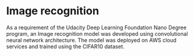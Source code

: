 # Image recognition
As a requirement of the Udacity Deep Learning Foundation Nano Degree program, an Image recognition model was developed using convolutional
neural network architecture.
The model was deployed on AWS cloud services and trained using the CIFAR10 dataset.
